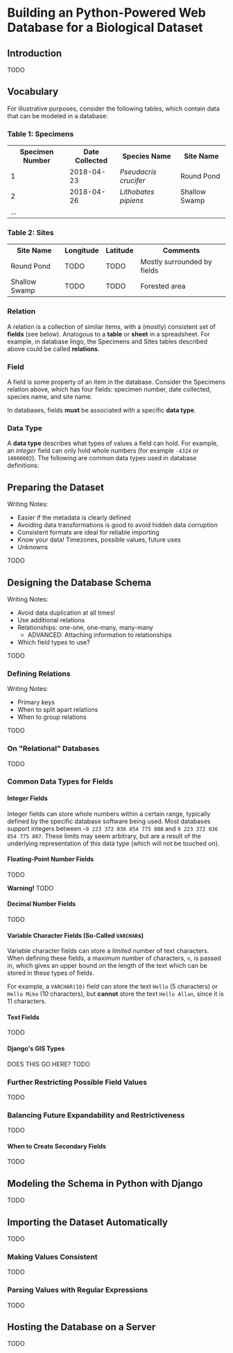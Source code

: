# Building an Python-Powered Web Database for a Biological Dataset


## Introduction

TODO


## Vocabulary

For illustrative purposes, consider the following tables, which contain data that can be modeled in a database:

### Table 1: Specimens
<table>
<tr>
	<th>Specimen Number</th>
	<th>Date Collected</th>
	<th>Species Name</th>
	<th>Site Name</th>
</tr>
<tr>
	<td>1</td>
	<td>2018-04-23</td>
	<td><em>Pseudacris crucifer</em></td>
	<td>Round Pond</td>
</tr>
<tr>
	<td>2</td>
	<td>2018-04-26</td>
	<td><em>Lithobates pipiens</em></td>
	<td>Shallow Swamp</td>
</tr>
<tr>
	<td>...</td>
	<td></td><td></td><td></td>
</table>

### Table 2: Sites
<table>
<tr>
	<th>Site Name</th>
	<th>Longitude</th>
	<th>Latitude</th>
	<th>Comments</th>
</tr>
<tr>
	<td>Round Pond</td>
	<td>TODO</td>
	<td>TODO</td>
	<td>Mostly surrounded by fields</td>
</tr>
<tr>
	<td>Shallow Swamp</td>
	<td>TODO</td>
	<td>TODO</td>
	<td>Forested area</td>
</tr>
</table>

### Relation
A relation is a collection of similar items, with a (mostly) consistent set of **fields** (see below). Analogous to a **table** or **sheet** in a spreadsheet. For example, in database lingo, the Specimens and Sites tables described above could be called **relations**.

### Field
A field is some property of an item in the database. Consider the Specimens relation above, which has four fields: specimen number, date collected, species name, and site name.

In databases, fields **must** be associated with a specific **data type**.

### Data Type
A **data type** describes what types of values a field can hold. For example, an *integer* field can only hold whole numbers (for example `-4324` or `10000002`). The following are common data types used in database definitions:



## Preparing the Dataset

Writing Notes:
* Easier if the metadata is clearly defined
* Avoiding data transformations is good to avoid hidden data corruption
* Consistent formats are ideal for reliable importing
* Know your data! Timezones, possible values, future uses
* Unknowns

TODO



## Designing the Database Schema

Writing Notes:
* Avoid data duplication at all times!
* Use additional relations
* Relationships: one-one, one-many, many-many
	* ADVANCED: Attaching information to relationships
* Which field types to use?

TODO

### Defining Relations

Writing Notes:
* Primary keys
* When to split apart relations
* When to group relations

TODO

### On "Relational" Databases

TODO

### Common Data Types for Fields

#### Integer Fields
Integer fields can store whole numbers within a certain range, typically defined by the specific database software being used. Most databases support integers between `−9 223 372 036 854 775 808` and `9 223 372 036 854 775 807`. These limits may seem arbitrary, but are a result of the underlying representation of this data type (which will not be touched on).

#### Floating-Point Number Fields

TODO

**Warning!** TODO

#### Decimal Number Fields

TODO

#### Variable Character Fields (So-Called `VARCHAR`s)
Variable character fields can store a *limited* number of text characters. When defining these fields, a maximum number of characters, `n`, is passed in, which gives an upper bound on the length of the text which can be stored in these types of fields.

For example, a `VARCHAR(10)` field can store the text `Hello` (5 characters) or `Hello Mike` (10 characters), but **cannot** store the text `Hello Allan`, since it is 11 characters.

#### Text Fields

TODO

#### Django's GIS Types

DOES THIS GO HERE?
TODO


### Further Restricting Possible Field Values

TODO


### Balancing Future Expandability and Restrictiveness

TODO

#### When to Create Secondary Fields

TODO



## Modeling the Schema in Python with Django

TODO


## Importing the Dataset Automatically

TODO

### Making Values Consistent

TODO

### Parsing Values with Regular Expressions

TODO



## Hosting the Database on a Server

TODO

